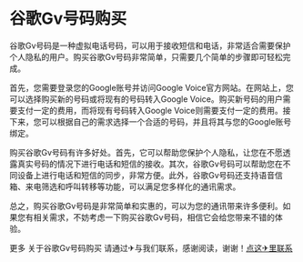 # 谷歌Gv号码购买

谷歌Gv号码是一种虚拟电话号码，可以用于接收短信和电话，非常适合需要保护个人隐私的用户。购买谷歌Gv号码非常简单，只需要几个简单的步骤即可轻松完成。

首先，您需要登录您的Google账号并访问Google Voice官方网站。在网站上，您可以选择购买新的号码或将现有的号码转入Google Voice。购买新号码的用户需要支付一定的费用，而将现有号码转入Google Voice则需要支付一定的费用。接下来，您可以根据自己的需求选择一个合适的号码，并且将其与您的Google账号绑定。

购买谷歌Gv号码有许多好处。首先，它可以帮助您保护个人隐私，让您在不愿透露真实号码的情况下进行电话和短信的接收。其次，谷歌Gv号码可以帮助您在不同设备上进行电话和短信的同步，非常方便。此外，谷歌Gv号码还支持语音信箱、来电筛选和呼叫转移等功能，可以满足您多样化的通讯需求。

总之，购买谷歌Gv号码是非常简单和实惠的，可以为您的通讯带来许多便利。如果您有相关需求，不妨考虑一下购买谷歌Gv号码，相信它会给您带来不错的体验。

更多 关于谷歌Gv号码购买 请通过✈与我们联系，感谢阅读，谢谢！[点这✈里联系](https://d.k02.cc)